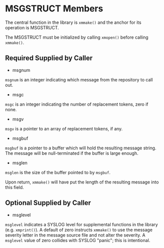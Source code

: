 # MSGSTRUCT Members

The central function in the library is `xmmake()`
and the anchor for its operation is MSGSTRUCT.

The MSGSTRUCT must be initialized by calling `xmopen()`
before calling `xmmake()`.

## Required Supplied by Caller

* msgnum

`msgnum` is an integer indicating which message from the repository to call out.

* msgc

`msgc` is an integer indicating the number of replacement tokens, zero if none.

* msgv

`msgv` is a pointer to an array of replacement tokens, if any.

* msgbuf

`msgbuf` is a pointer to a buffer which will hold the resulting message string.
The message will be null-terminated if the buffer is large enough.

* msglen

`msglen` is the size of the buffer pointed to by `msgbuf`.

Upon return, `xmmake()` will have put the length of the resulting message into this field.

## Optional Supplied by Caller

* msglevel

`msglevel` indicates a SYSLOG level for supplemental functions in the library 
(e.g. `xmprint()`). A default of zero instructs `xmmake()` to use the message
severity letter in the message source file and not alter the severity.
A `msglevel` value of zero collides with SYSLOG "panic"; this is intentional.


